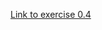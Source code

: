 [Link to exercise 0.4](https://www.websequencediagrams.com/cgi-bin/cdraw?lz=dGl0bGUgcGFydDAgMC40Cgpicm93c2VyLT5zZXJ2ZXI6IEhUVFAgUE9TVCBodHRwczovL2Z1bGxzdGFjay1leGFtcGxlYXBwLmhlcm9rdWFwcC5jb20vbmV3X25vdGUKCm5vdGUgb3ZlciAASgcKAFMGIHByb2Nlc3NlcyB0aGUgZGF0YSBzZW50CmZyb20ADgUAgQMHIGFuZCBhZGQAIwUKbmV3IABOBXRvADMFbm90ZXMgYXJyYXkKZW5kABcFAFobdGVsbABrBgBWCHRvIHJlZGlyZWN0AE0HCmFkZHJlc3MgZGVmaW5lZCBpbgCBHgVyZXNwb25lc2UgaGVhZGVyJ3MgbG9jYXRpb24AcAsAgjEGLS0-AIJCBzoAUg0Aghcsb3RlcwCCeBhHRQCCYS4ARwUAgQkSSFRNTC1jb2RlACFGbWFpbi5jcwBWFAASCQAfSmoATxlqcwCEbAwAgwEIAIVTCCBzdGFydHMgZXhlY3V0aW5nIGpzAIF_BnRoYXQgcmVxdWVzdHMgSlNPTgCFEgYAhQ4FAIUwBwCEWwsAglZFZGF0YS5qc29uAIQnE1t7IGNvbnRlbnQ6ICJIVE1MIGlzIGVhc3kiLCBkYXRlOiAiMjAxOS0wNS0yMyIgfSwgLi4uXQCBXx0AgW8GAIZuB2V2ZW50IGhhbmRsZXIAgXYIbmRlcnMAhlEHdG8gZGlzcGwAhlAN&s=napkin)